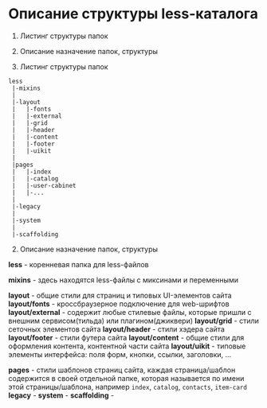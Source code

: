 # Описание структуры less-каталога

1. Листинг структуры папок
2. Описание назначение папок, структуры



1. Листинг структуры папок
```
less
 |-mixins
 |
 |-layout
 |   |-fonts
 |   |-external
 |   |-grid
 |   |-header
 |   |-content
 |   |-footer
 |   |-uikit
 |
 |pages
 |   |-index
 |   |-catalog
 |   |-user-cabinet
 |   |-...
 |
 |-legacy
 |
 |-system
 |
 |-scaffolding
```


2. Описание назначение папок, структуры

**less** - коренневая папка для less-файлов

**mixins** - здесь находятся less-файлы с миксинами и переменными

**layout** - общие стили для страниц и типовых UI-элементов сайта
**layout/fonts** - кроссбраузерное подключение для web-шрифтов
**layout/external** - содержит любые стилевые файлы, которые пришли с внешним сервисом(тильда) или плагином(джиквери)
**layout/grid** - стили сеточных элементов сайта
**layout/header** - стили хэдера сайта
**layout/footer** - стили футера сайта
**layout/content** - общие стили для оформления контента, контентной части сайта
**layout/uikit** - типовые элементы интерфейса: поля форм, кнопки, ссылки, заголовки, ...

**pages** - стили шаблонов страниц сайта, каждая страница/шаблон содержится в своей отдельной папке, которая называется по имени этой страницы/шаблона, например `index`, `catalog`, `contacts`, `item-card`
**legacy** - 
**system** - 
**scaffolding** - 
